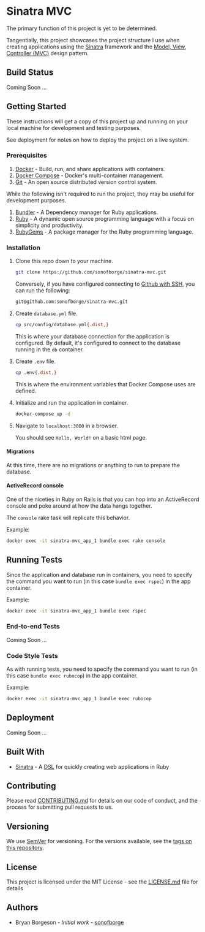 # Sinatra MVC

The primary function of this project is yet to be determined.

Tangentially,
this project showcases the project structure I use when creating applications using the
[Sinatra](http://sinatrarb.com/)
framework and the [Model, View, Controller (MVC)](https://en.wikipedia.org/wiki/Model-view-controller)
design pattern.

## Build Status

Coming Soon ...

## Getting Started

These instructions will get a copy of this project up and running on your local machine for development and testing
purposes.

See deployment for notes on how to deploy the project on a live system.

### Prerequisites

1.  [Docker](https://docs.docker.com/get-started/) - Build, run, and share applications with containers.
1.  [Docker Compose](https://docs.docker.com/compose/) - Docker's multi-container management.
1.  [Git](https://git-scm.com/) - An open source distributed version control system.

While the following isn't required to run the project,
they may be useful for development purposes.

1.  [Bundler](https://bundler.io/) - A Dependency manager for Ruby applications.
1.  [Ruby](https://www.ruby-lang.org/) - A dynamic open source programming language with a focus on simplicity and
    productivity.
1.  [RubyGems](https://rubygems.org/) - A package manager for the Ruby programming language.

### Installation

1.  Clone this repo down to your machine.

    ```sh
    git clone https://github.com/sonofborge/sinatra-mvc.git
    ```
    
    Conversely,
    if you have configured connecting to
    [Github with SSH](https://help.github.com/en/github/authenticating-to-github/connecting-to-github-with-ssh),
    you can run the following:
    
    ```sh
    git@github.com:sonofborge/sinatra-mvc.git
    ```

1.  Create `database.yml` file.

    ```sh
    cp src/config/database.yml{.dist,}
    ```
    
    This is where your database connection for the application is configured.
    By default,
    it's configured to connect to the database running in the `db` container.

1.  Create `.env` file.

    ```sh
    cp .env{.dist,}
    ```

    This is where the environment variables that Docker Compose uses are defined.

1.  Initialize and run the application in container.

    ```sh
    docker-compose up -d
    ```
    
1.  Navigate to `localhost:3000` in a browser.

    You should see `Hello, World!` on a basic html page.

#### Migrations

At this time,
there are no migrations or anything to run to prepare the database.

#### ActiveRecord console

One of the niceties in Ruby on Rails is that you can hop into an ActiveRecord console and poke around at how the data
hangs together.

The `console` rake task will replicate this behavior.

Example:

```sh
docker exec -it sinatra-mvc_app_1 bundle exec rake console
```

## Running Tests

Since the application and database run in containers,
you need to specify the command you want to run
(in this case `bundle exec rspec`)
in the app container.

Example:

```sh
docker exec -it sinatra-mvc_app_1 bundle exec rspec
```

### End-to-end Tests

Coming Soon ...

### Code Style Tests

As with running tests,
you need to specify the command you want to run
(in this case `bundle exec rubocop`)
in the app container.

Example:

```sh
docker exec -it sinatra-mvc_app_1 bundle exec rubocop
```

## Deployment

Coming Soon ...

## Built With

*   [Sinatra](http://sinatrarb.com/) - A [DSL](https://en.wikipedia.org/wiki/Domain-specific_language) for quickly
    creating web applications in Ruby

## Contributing

Please read [CONTRIBUTING.md](CONTRIBUTING.md) for details on our code of conduct,
and the process for submitting pull requests to us.

## Versioning

We use [SemVer](https://semver.org/) for versioning.
For the versions available,
see the
[tags on this repository](https://github.com/sonofborge/ruby_to-do-tracker/tags).

## License

This project is licensed under the MIT License - see the [LICENSE.md](LICENSE.md) file for details

## Authors

*   Bryan Borgeson - _Initial work_ - [sonofborge](https://github.com/sonofborge)
